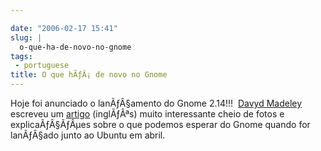 ```yaml
---

date: "2006-02-17 15:41"
slug: |
  o-que-ha-de-novo-no-gnome
tags:
 - portuguese
title: O que hÃƒÂ¡ de novo no Gnome
---
```


Hoje foi anunciado o lanÃƒÂ§amento do Gnome 2.14!!!  [Davyd
Madeley](mailto:davyd@madeley.id.au) escreveu um
[artigo](http://www.gnome.org/%7Edavyd/gnome-2-14/) (inglÃƒÂªs) muito
interessante cheio de fotos e explicaÃƒÂ§ÃƒÂµes sobre o que podemos
esperar do Gnome quando for lanÃƒÂ§ado junto ao Ubuntu em abril.
